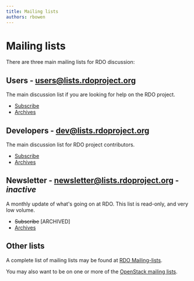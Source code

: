 ```yaml
---
title: Mailing lists
authors: rbowen
---
```


# Mailing lists

There are three main mailing lists for RDO discussion:

## Users - users@lists.rdoproject.org

The main discussion list if you are looking for help on the RDO project.

*   [Subscribe](https://lists.rdoproject.org/mailman/listinfo/users)
*   [Archives](https://lists.rdoproject.org/pipermail/users/)

## Developers - dev@lists.rdoproject.org

The main discussion list for RDO project contributors.

*   [Subscribe](https://lists.rdoproject.org/mailman/listinfo/dev)
*   [Archives](https://lists.rdoproject.org/pipermail/dev/)

## Newsletter - newsletter@lists.rdoproject.org - *inactive*

A monthly update of what's going on at RDO. This list is read-only, and very low volume.

*   ~~Subscribe~~ [ARCHIVED]
*   [Archives](https://lists.rdoproject.org/pipermail/newsletter/)

## Other lists

A complete list of mailing lists may be found at [RDO Mailing-lists](https://lists.rdoproject.org/mailman/listinfo).

You may also want to be on one or more of the [OpenStack mailing lists](https://wiki.openstack.org/wiki/Mailing_Lists).
